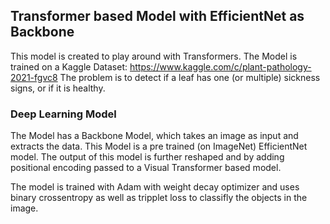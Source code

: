 ## Transformer based Model with EfficientNet as Backbone

This model is created to play around with Transformers. The Model is trained on a Kaggle Dataset: https://www.kaggle.com/c/plant-pathology-2021-fgvc8
The problem is to detect if a leaf has one (or multiple) sickness signs, or if it is healthy.

### Deep Learning Model

The Model has a Backbone Model, which takes an image as input and extracts the data. This Model is a pre trained (on ImageNet) EfficientNet model.
The output of this model is further reshaped and by adding positional encoding passed to a Visual Transformer based model.

The model is trained with Adam with weight decay optimizer and uses binary crossentropy as well as tripplet loss to classifly the objects in the image.